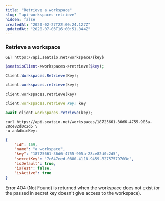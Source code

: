 ```yaml
---
title: "Retrieve a workspace"
slug: "api-workspaces-retrieve"
hidden: false
createdAt: "2020-02-27T22:00:24.127Z"
updatedAt: "2020-07-03T16:00:51.844Z"
---
```

### Retrieve a workspace
```text
GET https://api.seatsio.net/workspace/{key}
```
```php
$seatsioClient->workspaces->retrieve($key);
```
```csharp
Client.Workspaces.Retrieve(Key);
```
```java
client.workspaces.retrieve(key);
```
```python
client.workspaces.retrieve(key)
```
```ruby
client.workspaces.retrieve key: key

```
```javascript
await client.workspaces.retrieve(key);
```

```curl
curl https://api.seatsio.net/workspaces/18725661-36d6-4755-905a-28ce82d0c2d5 \
-u anAdminKey:
```

```json
{
    "id": 169,
    "name": "a workspace",
    "key": "18725661-36d6-4755-905a-28ce82d0c2d5",
    "secretKey": "7c647eed-0880-4118-9459-82757579703e",
    "isDefault": true,
    "isTest": false,
    "isActive": true
}

```
Error 404 (Not Found) is returned when the workspace does not exist (or the passed in secret key doesn&#39;t give access to the workspace).
